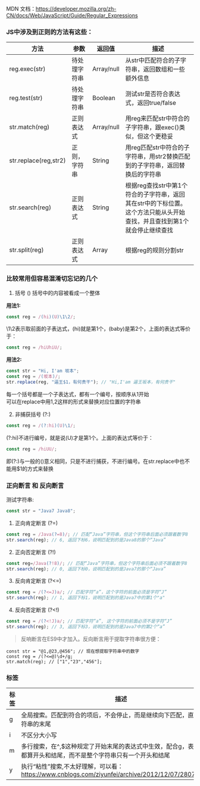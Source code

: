 MDN 文档：<a href="https://developer.mozilla.org/zh-CN/docs/Web/JavaScript/Guide/Regular_Expressions" target="_blank">https://developer.mozilla.org/zh-CN/docs/Web/JavaScript/Guide/Regular_Expressions</a>

### JS中涉及到正则的方法有这些：

| 方法                  | 参数         | 返回值     | 描述                                                                                                                    |
| --------------------- | ------------ | ---------- | ----------------------------------------------------------------------------------------------------------------------- |
| reg.exec(str)         | 待处理字符串 | Array/null | 从str中匹配符合的子字符串，返回数组和一些额外信息                                                                       |
| reg.test(str)         | 待处理字符串 | Boolean    | 测试str是否符合表达式，返回true/false                                                                                   |
| str.match(reg)        | 正则表达式   | Array/null | 用reg来匹配str中符合的子字符串，跟exec()类似，但这个更稳妥                                                              |
| str.replace(reg,str2) | 正则，字符串 | String     | 用reg匹配str中符合的子字符串，用str2替换匹配到的子字符串，返回替换后的字符串                                            |
| str.search(reg)       | 正则表达式   | String     | 根据reg查找str中第1个符合的子字符串，返回其在str中的下标位置。这个方法只能从头开始查找，并且查找到第1个就会停止继续查找 |
| str.split(reg)        | 正则表达式   | Array      | 根据reg的规则分割str                                                                                                    |

### 比较常用但容易混淆切忘记的几个

1. 括号 ()
括号中的内容被看成一个整体

**用法1:**
```javascript
const reg = /(hi)(U)\1\2/;
```
\1\2表示取前面的子表达式，(hi)就是第1个，(baby)是第2个，上面的表达式等价于：
```javascript
const reg = /hiUhiU/;
```

**用法2:**
```javascript
const str = "Hi, I'am 坂本";
const reg = /(坂本)/;
str.replace(reg, "逼王$1，有何贵干"); // "Hi,I'am 逼王坂本，有何贵干"
```
每一个括号都是一个子表达式，都有一个编号，按顺序从1开始<br/>
可以在replace中用$1,$2这样的形式来替换对应位置的字符串

2. 非捕获括号 (?:)
```javascript
const reg = /(?:hi)(U)\1/;
```
(?:hi)不进行编号，就是说(U)才是第1个。上面的表达式等价于：
```javascript
const reg = /hiUU/;
```
即(?:)与一般的()意义相同，只是不进行捕获，不进行编号。在str.replace中也不能用$1的方式来替换


### 正向断言 和 反向断言

测试字符串:
```javascript
const str = "Java7 Java8";
```

1. 正向肯定断言 (?=)
```javascript
const reg = /Java(?=8)/; // 匹配“Java”字符串，但这个字符串后面必须跟着数字8
str.search(reg); // 6, 返回下标6，说明匹配到的是Java8的那个“Java”
```

2. 正向否定断言 (?!)
```javascript
const reg=/Java(?!8)/; // 匹配“Java”字符串，但这个字符串后面必须不跟着数字8
str.search(reg); // 0, 返回下标0，说明匹配到的是Java7的那个“Java”
```

3. 反向肯定断言 (?<=)
```javascript
const reg = /(?<=J)a/; // 匹配字符“a”，这个字符的前面必须是字符“J”
str.search(reg); // 1, 返回下标1，说明匹配到的是Java7中的第1个"a"
```

4. 反向否定断言 (?<!)
```javascript
const reg = /(?<!J)a/; // 匹配字符“a”, 这个字符的前面必须不是字符“J”
str.search(reg); // 3, 返回下标3，说明匹配到的是Java7中的第2个“a”
```

> 反响断言在ES9中才加入。反向断言用于提取字符串很方便：

```
const str = "@1,@23,@456"; // 现在想提取字符串中的数字
const reg = /(?<=@)\d+/g;
str.match(reg); // ["1","23","456"];
```

### 标签

| 标签 | 描述                                                                                                                                                                                                 |
| ---- | ---------------------------------------------------------------------------------------------------------------------------------------------------------------------------------------------------- |
| g    | 全局搜索。匹配到符合的项后，不会停止，而是继续向下匹配，直到整个字符串的末尾                                                                                                                         |
| i    | 不区分大小写                                                                                                                                                                                         |
| m    | 多行搜索，在^,$这种规定了开始末尾的表达式中生效，配合g，表示每一行都算开头和结尾，而不是整个字符串只有一个开头和结尾                                                                                 |
| y    | 执行“粘性”搜索,不太好理解，可以看：<a href="https://www.cnblogs.com/ziyunfei/archive/2012/12/07/2807313.html" target="_blank">https://www.cnblogs.com/ziyunfei/archive/2012/12/07/2807313.html</a> |